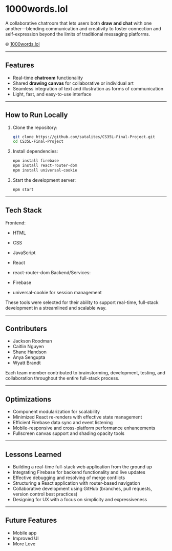 # 1000words.lol

A collaborative chatroom that lets users both **draw and chat** with one another—blending communication and creativity to foster connection and self-expression beyond the limits of traditional messaging platforms.

🌐 [1000words.lol](https://1000words.lol)

---

##  Features

- Real-time **chatroom** functionality  
- Shared **drawing canvas** for collaborative or individual art  
- Seamless integration of text and illustration as forms of communication  
- Light, fast, and easy-to-use interface  

---

##  How to Run Locally

1. Clone the repository:
   ```bash
   git clone https://github.com/satalites/CS35L-Final-Project.git
   cd CS35L-Final-Project
2. Install dependencies:
    ```bash
    npm install firebase
    npm install react-router-dom
    npm install universal-cookie
4. Start the development server:
    ```bash
    npm start

---

##  Tech Stack 

Frontend:

- HTML
- CSS
- JavaScript
- React
- react-router-dom
 Backend/Services:

- Firebase
- universal-cookie for session management
  
These tools were selected for their ability to support real-time, full-stack development in a streamlined and scalable way.

---

##  Contributers 
- Jackson Roodman
- Caitlin Nguyen
- Shane Handson
- Anya Sengupta
- Wyatt Brandt
  
Each team member contributed to brainstorming, development, testing, and collaboration throughout the entire full-stack process.

---

##  Optimizations 

- Component modularization for scalability
- Minimized React re-renders with effective state management
- Efficient Firebase data sync and event listening
- Mobile-responsive and cross-platform performance enhancements
- Fullscreen canvas support and shading opacity tools

---

##  Lessons Learned 

- Building a real-time full-stack web application from the ground up
- Integrating Firebase for backend functionality and live updates
- Effective debugging and resolving of merge conflicts
- Structuring a React application with router-based navigation
- Collaborative development using GitHub (branches, pull requests, version control best practices)
- Designing for UX with a focus on simplicity and expressiveness

---

## Future Features 

- Mobile app 
- Improved UI 
- More Love 










